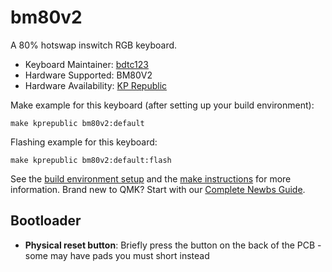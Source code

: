 # bm80v2

A 80% hotswap inswitch RGB keyboard.

* Keyboard Maintainer: [bdtc123](https://github.com/bdtc123)
* Hardware Supported: BM80V2
* Hardware Availability: [KP Republic](https://kprepublic.com/products/bm80rgb-bm80-rgb-80-hot-swappable-custom-mechanical-keyboard-pcb-programmed-qmk-via-firmware-full-rgb-switch-underglow-type-c?_pos=7&_sid=767c48383&_ss=r)

Make example for this keyboard (after setting up your build environment):

    make kprepublic bm80v2:default

Flashing example for this keyboard:

    make kprepublic bm80v2:default:flash

See the [build environment setup](https://docs.qmk.fm/#/getting_started_build_tools) and the [make instructions](https://docs.qmk.fm/#/getting_started_make_guide) for more information. Brand new to QMK? Start with our [Complete Newbs Guide](https://docs.qmk.fm/#/newbs).

## Bootloader
* **Physical reset button**: Briefly press the button on the back of the PCB - some may have pads you must short instead

